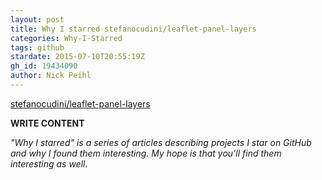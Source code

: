 ```yaml
---
layout: post
title: Why I starred stefanocudini/leaflet-panel-layers
categories: Why-I-Starred
tags: github
stardate: 2015-07-10T20:55:19Z
gh_id: 19434090
author: Nick Peihl
---
```


[stefanocudini/leaflet-panel-layers](star.repo.html_url)

**WRITE CONTENT**

*"Why I starred" is a series of articles describing projects I star on GitHub and why I found them interesting. My hope is that you'll find them interesting as well.*

